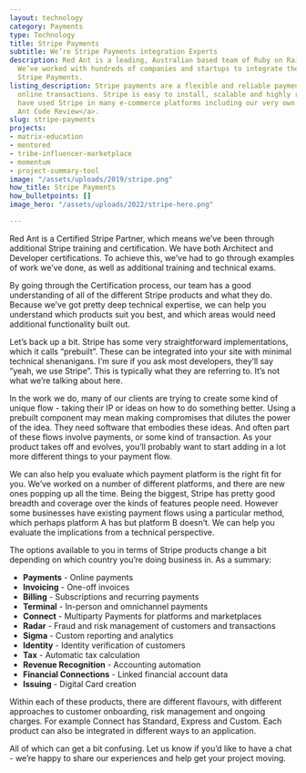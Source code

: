 ```yaml
---
layout: technology
category: Payments
type: Technology
title: Stripe Payments
subtitle: We’re Stripe Payments integration Experts
description: Red Ant is a leading, Australian based team of Ruby on Rails Developers.
  We’ve worked with hundreds of companies and startups to integrate their apps with
  Stripe Payments.
listing_description: Stripe payments are a flexible and reliable payment gateway for
  online transactions. Stripe is easy to install, scalable and highly reliable. We
  have used Stripe in many e-commerce platforms including our very own <a href="/ruby-on-rails-code-review/">Red
  Ant Code Review</a>.
slug: stripe-payments
projects:
- matrix-education
- mentored
- tribe-influencer-marketplace
- momentum
- project-summary-tool
image: "/assets/uploads/2019/stripe.png"
how_title: Stripe Payments
how_bulletpoints: []
image_hero: "/assets/uploads/2022/stripe-hero.png"

---
```

Red Ant is a Certified Stripe Partner, which means we’ve been through additional Stripe training and certification. We have both Architect and Developer certifications. To achieve this, we’ve had to go through examples of work we’ve done, as well as additional training and technical exams.

By going through the Certification process, our team has a good understanding of all of the different Stripe products and what they do. Because we’ve got pretty deep technical expertise, we can help you understand which products suit you best, and which areas would need additional functionality built out.

Let’s back up a bit. Stripe has some very straightforward implementations, which it calls “prebuilt”. These can be integrated into your site with minimal technical shenanigans. I’m sure if you ask most developers, they’ll say “yeah, we use Stripe”. This is typically what they are referring to. It’s not what we’re talking about here.

In the work we do, many of our clients are trying to create some kind of unique flow - taking their IP or ideas on how to do something better. Using a prebuilt component may mean making compromises that dilutes the power of the idea. They need software that embodies these ideas. And often part of these flows involve payments, or some kind of transaction. As your product takes off and evolves, you’ll probably want to start adding in a lot more different things to your payment flow.

We can also help you evaluate which payment platform is the right fit for you. We’ve worked on a number of different platforms, and there are new ones popping up all the time. Being the biggest, Stripe has pretty good breadth and coverage over the kinds of features people need. However some businesses have existing payment flows using a particular method, which perhaps platform A has but platform B doesn’t. We can help you evaluate the implications from a technical perspective.

The options available to you in terms of Stripe products change a bit depending on which country you’re doing business in. As a summary:

* **Payments** - Online payments
* **Invoicing** - One-off invoices
* **Billing** - Subscriptions and recurring payments
* **Terminal** - In-person and omnichannel payments
* **Connect** - Multiparty Payments for platforms and marketplaces
* **Radar** - Fraud and risk management of customers and transactions
* **Sigma** - Custom reporting and analytics
* **Identity** - Identity verification of customers
* **Tax** - Automatic tax calculation
* **Revenue Recognition** - Accounting automation
* **Financial Connections** - Linked financial account data
* **Issuing** - Digital Card creation

Within each of these products, there are different flavours, with different approaches to customer onboarding, risk management and ongoing charges. For example Connect has Standard, Express and Custom. Each product can also be integrated in different ways to an application.

All of which can get a bit confusing. Let us know if you’d like to have a chat - we’re happy to share our experiences and help get your project moving.